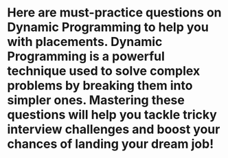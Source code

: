 # Here are must-practice questions on Dynamic Programming to help you with placements. Dynamic Programming is a powerful technique used to solve complex problems by breaking them into simpler ones. Mastering these questions will help you tackle tricky interview challenges and boost your chances of landing your dream job!
